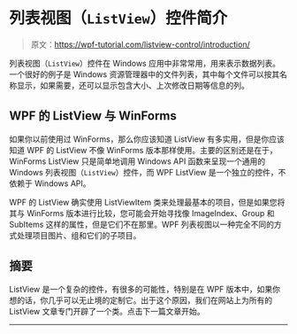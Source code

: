 # 列表视图（`ListView`）控件简介

> 原文：<https://wpf-tutorial.com/listview-control/introduction/>

列表视图（`ListView`）控件在 Windows 应用中非常常用，用来表示数据列表。一个很好的例子是 Windows 资源管理器中的文件列表，其中每个文件可以按其名称显示，如果需要，还可以显示包含大小、上次修改日期等信息的列。

## WPF 的 ListView 与 WinForms

如果你以前使用过 WinForms，那么你应该知道 ListView 有多实用，但是你应该知道 WPF 的 ListView 不像 WinForms 版本那样使用。主要的区别还是在于，WinForms ListView 只是简单地调用 Windows API 函数来呈现一个通用的 Windows 列表视图（`ListView`）控件，而 WPF ListView 是一个独立的控件，不依赖于 Windows API。

WPF 的 ListView 确实使用 ListViewItem 类来处理最基本的项目，但是如果您将其与 WinForms 版本进行比较，您可能会开始寻找像 ImageIndex、Group 和 SubItems 这样的属性，但是它们不在那里。WPF 列表视图以一种完全不同的方式处理项目图片、组和它们的子项目。

## 摘要

ListView 是一个复杂的控件，有很多的可能性，特别是在 WPF 版本中，如果你想的话，你几乎可以无止境的定制它。出于这个原因，我们在网站上为所有的 ListView 文章专门开辟了一个类。点击下一篇文章开始。

* * *
